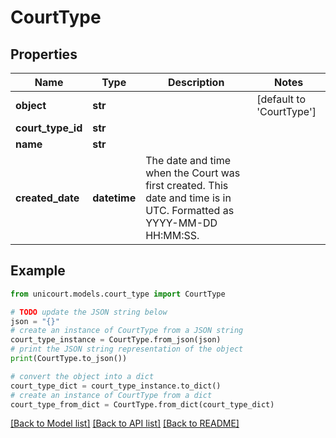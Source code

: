 # CourtType


## Properties

Name | Type | Description | Notes
------------ | ------------- | ------------- | -------------
**object** | **str** |  | [default to 'CourtType']
**court_type_id** | **str** |  | 
**name** | **str** |  | 
**created_date** | **datetime** | The date and time when the Court was first created. This date and time is in UTC. Formatted as YYYY-MM-DD HH:MM:SS. | 

## Example

```python
from unicourt.models.court_type import CourtType

# TODO update the JSON string below
json = "{}"
# create an instance of CourtType from a JSON string
court_type_instance = CourtType.from_json(json)
# print the JSON string representation of the object
print(CourtType.to_json())

# convert the object into a dict
court_type_dict = court_type_instance.to_dict()
# create an instance of CourtType from a dict
court_type_from_dict = CourtType.from_dict(court_type_dict)
```
[[Back to Model list]](../README.md#documentation-for-models) [[Back to API list]](../README.md#documentation-for-api-endpoints) [[Back to README]](../README.md)


